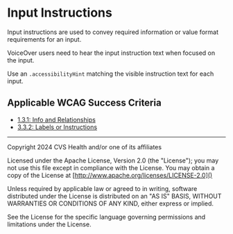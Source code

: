 # Input Instructions
Input instructions are used to convey required information or value format requirements for an input. 

VoiceOver users need to hear the input instruction text when focused on the input. 

Use an `.accessibilityHint` matching the visible instruction text for each input.

## Applicable WCAG Success Criteria
- [1.3.1: Info and Relationships](https://www.w3.org/WAI/WCAG22/Understanding/info-and-relationships)
- [3.3.2: Labels or Instructions](https://www.w3.org/WAI/WCAG22/Understanding/labels-or-instructions)

----

Copyright 2024 CVS Health and/or one of its affiliates

Licensed under the Apache License, Version 2.0 (the "License");
you may not use this file except in compliance with the License.
You may obtain a copy of the License at
[http://www.apache.org/licenses/LICENSE-2.0]()

Unless required by applicable law or agreed to in writing, software
distributed under the License is distributed on an "AS IS" BASIS,
WITHOUT WARRANTIES OR CONDITIONS OF ANY KIND, either express or implied.

See the License for the specific language governing permissions and
limitations under the License.
